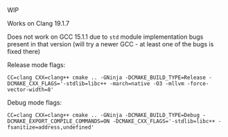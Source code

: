WIP

Works on Clang 19.1.7

Does not work on GCC 15.1.1 due to `std` module implementation bugs present
in that version (will try a newer GCC - at least one of the bugs is fixed there)

Release mode flags:
```
CC=clang CXX=clang++ cmake .. -GNinja -DCMAKE_BUILD_TYPE=Release -DCMAKE_CXX_FLAGS='-stdlib=libc++ -march=native -O3 -mllvm -force-vector-width=8'
```

Debug mode flags:
```
CC=clang CXX=clang++ cmake .. -GNinja -DCMAKE_BUILD_TYPE=Debug -DCMAKE_EXPORT_COMPILE_COMMANDS=ON -DCMAKE_CXX_FLAGS='-stdlib=libc++ -fsanitize=address,undefined'
```
